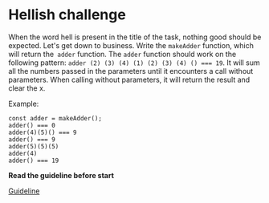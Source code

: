 # Hellish challenge

When the word hell is present in the title of the task, nothing good should be expected.
Let's get down to business. Write the `makeAdder` function, which will return the` adder` function.
The `adder` function should work on the following pattern: `adder (2) (3) (4) (1) (2) (3) (4) () === 19`. It will sum all the numbers passed in the parameters until it encounters a call without parameters. When calling without parameters, it will return the result and clear the x.

Example:
```
const adder = makeAdder();
adder() === 0
adder(4)(5)() === 9
adder() === 9
adder(5)(5)(5)
adder(4)
adder() === 19
```


**Read the guideline before start**

[Guideline](https://github.com/mate-academy/js_task-guideline/blob/master/README.md)

